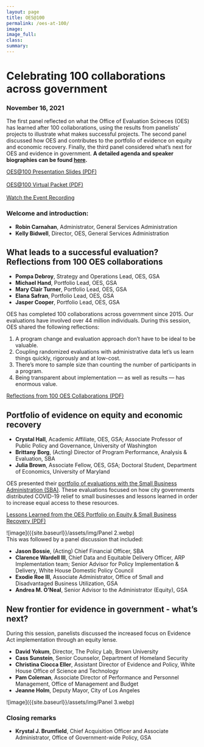 ```yaml
---
layout: page
title: OES@100
permalink: /oes-at-100/
image:
image_full: 
class:
summary: 
---
```

# Celebrating 100 collaborations across government 
### November 16, 2021 
The first panel reflected on what the Office of Evaluation Scineces (OES) has learned after 100 collaborations, using the results from panelists’ projects to illustrate what makes successful projects. The second panel discussed how OES and contributes to the portfolio of evidence on equity and economic recovery. Finally, the third panel considered what’s next for OES and evidence in government. **A detailed agenda and speaker biographies can be found <a href="http://oes.gsa.gov/assets/files/2021-OES-Fall-External-Event_Agenda.pdf" target="_blank">here</a>.** 

<a class="usa-button" href="/assets/files/2021-event-OES@100-slide-deck.pdf" target="_blank">OES@100 Presentation Slides (PDF)</a>
<br><br>
<a class="usa-button" href="/assets/files/OES@100%20Virtual%20Packet.pdf" target="_blank">OES@100 Virtual Packet (PDF)</a>
<br><br>
<a class="usa-button" href="https://gsa.zoomgov.com/rec/share/Z-NsDeMGmRBi01TXPkBs07ZfkGUbT04ZrOnWCfAapuDlz-Z_z2mkmBiZnzL5DA1w.9Uoo4kk7b0czKhOD?startTime=1637085596000" target="_blank">Watch the Event Recording</a>

### Welcome and introduction: 
 - **Robin Carnahan**, Administrator, General Services Administration
 - **Kelly Bidwell**, Director, OES, General Services Administration

## What leads to a successful evaluation? Reflections from 100 OES collaborations 
- **Pompa Debroy**, Strategy and Operations Lead, OES, GSA
- **Michael Hand**, Portfolio Lead, OES, GSA
- **Mary Clair Turner**, Portfolio Lead, OES, GSA
- **Elana Safran**, Portfolio Lead, OES, GSA
- **Jasper Cooper**, Portfolio Lead, OES, GSA

OES has completed 100 collaborations across government since 2015. Our evaluations have involved over 44 million individuals. During this session, OES shared the following reflections: 
1. A program change and evaluation approach don’t have to be ideal to be valuable.
2. Coupling randomized evaluations with administrative data let’s us learn things quickly, rigorously and at low-cost. 
3. There’s more to sample size than counting the number of participants in a program.
4. Being transparent about implementation — as well as results — has enormous value.<br>

<a class="usa-button" href="http://oes.gsa.gov/assets/files/Reflections-from-100-OES-collaborations.pdf" target="_blank">Reflections from 100 OES Collaborations (PDF)</a><br>

## Portfolio of evidence on equity and economic recovery 
- **Crystal Hall**, Academic Affiliate, OES, GSA; Associate Professor of Public Policy and Governance, University of Washington
- **Brittany Borg**, (Acting) Director of Program Performance, Analysis & Evaluation, SBA
- **Julia Brown**, Associate Fellow, OES, GSA; Doctoral Student, Department of Economics, University of Maryland<br>

OES presented their <a href="https://oes.gsa.gov/small-business/" target="_blank">portfolio of evaluations with the Small Business Administration (SBA)</a>. These evaluations focused on how city governments distributed COVID-19 relief to small businesses and lessons learned in order to increase equal access to these resources. <br>

<a class="usa-button" href="http://oes.gsa.gov/assets/files/OES-small-business-access-and-equity-two-pager.pdf" target="_blank">Lessons Learned from the OES Portfolio on Equity & Small Business Recovery (PDF)</a><br>

![image]({{site.baseurl}}/assets/img/Panel 2.webp)	
This was followed by a panel discussion that included:
- **Jason Bossie**, (Acting) Chief Financial Officer, SBA
- **Clarence Wardell III**, Chief Data and Equitable Delivery Officer, ARP Implementation team; Senior Advisor for Policy Implementation & Delivery, White House Domestic Policy Council 
- **Exodie Roe III**, Associate Administrator, Office of Small and Disadvantaged Business Utilization, GSA
- **Andrea M. O’Neal**, Senior Advisor to the Administrator (Equity), GSA

## New frontier for evidence in government - what’s next?
During this session, panelists discussed the increased focus on Evidence Act implementation through an equity lense.  
- **David Yokum**, Director, The Policy Lab, Brown University
- **Cass Sunstein**, Senior Counselor, Department of Homeland Security
- **Christina Ciocca Eller**, Assistant Director of Evidence and Policy, White House Office of Science and Technology
- **Pam Coleman**, Associate Director of Performance and Personnel Management, Office of Management and Budget
- **Jeanne Holm**, Deputy Mayor, City of Los Angeles  

![image]({{site.baseurl}}/assets/img/Panel 3.webp)	

### Closing remarks
   - **Krystal J. Brumfield**, Chief Acquisition Officer and Associate Administrator, Office of Government-wide Policy, GSA
